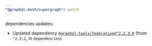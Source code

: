 ```yaml
---
"@graphql-mesh/supergraph": patch
---
```

dependencies updates:
  - Updated dependency [`@graphql-tools/federation@^2.2.3` ↗︎](https://www.npmjs.com/package/@graphql-tools/federation/v/2.2.3) (from `^2.2.1`, in `dependencies`)
